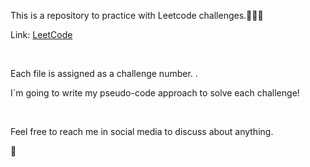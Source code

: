 <p>This is a repository to practice with Leetcode challenges.🧑🏻‍💻</p>
<p>Link: <a href="https://leetcode.com/">LeetCode</a></p>
<br>
<p>Each file is assigned as a challenge number. .</p>
<p>I`m going to write my pseudo-code approach to solve each challenge!</p>
<br>
<p>Feel free to reach me in social media to discuss about anything.</p>
💖
